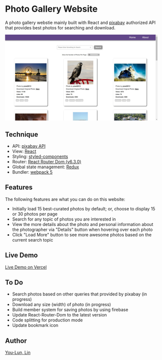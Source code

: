 # Photo Gallery Website

A photo gallery webstie mainly built with React and [pixabay](https://pixabay.com) authorized API that provides best photos for searching and download.

<img src="https://github.com/urlun0404/photo-gallery-react/blob/main/src/assets/images/photo-gallery-website.jpg?raw=true" alt="photo gallery webstie" style="width: 500px;"/>

## Technique

- API: [pixabay API](https://pixabay.com/api/ 'pixabay API docs')
- View: [React](https://reactjs.org/ 'React official website')
- Styling: [styled-components](https://styled-components.com/ 'styled components official website')
- Router: [React Router Dom (v6.3.0)](https://reactrouter.com/en/v6.3.0 'React Router Dom v6.3.0 docs')
- Global state management: [Redux](https://redux.js.org/ 'Redux webstie')
- Bundler: [webpack 5](https://webpack.js.org/ 'webpack website')

## Features

The following features are what you can do on this website:

- Initially load 15 best-curated photos by default; or, choose to display 15 or 30 photos per page
- Search for any topic of photos you are interested in
- View the more details about the photo and personal information about the photographer via "Details" button when hovering over each photo
- Click "Load More" button to see more awesome photos based on the current search topic

## Live Demo

[Live Demo on Vercel](https://photo-gallery-react-gamma.vercel.app/)

## To Do

- Search photos based on other queries that provided by pixabay (in progress)
- Download any size (width) of photo (in progress)
- Build member system for saving photos by using firebase
- Update React-Router-Dom to the latest version
- Code splitting for production mode
- Update bookmark icon

## Author

[You-Lun, Lin](https://portfolio-next-jet.vercel.app/)
